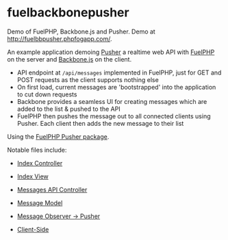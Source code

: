# fuelbackbonepusher

Demo of FuelPHP, Backbone.js and Pusher. Demo at http://fuelbbpusher.phpfogapp.com/.

An example application demoing [Pusher](http://pusher.com) a realtime web API with [FuelPHP](http://fuelphp.com) on the server and [Backbone.js](http://backbonejs.org) on the client.

* API endpoint at `/api/messages` implemented in FuelPHP, just for GET and POST requests as the client supports nothing else
* On first load, current messages are 'bootstrapped' into the application to cut down requests
* Backbone provides a seamless UI for creating messages which are added to the list & pushed to the API
* FuelPHP then pushes the message out to all connected clients using Pusher. Each client then adds the new message to their list

Using the [FuelPHP Pusher package](https://github.com/lembubintik/pusherapp).

Notable files include:

* [Index Controller](https://github.com/danharper/fuelbackbonepusher/blob/master/fuel/app/classes/controller/site.php)
* [Index View](https://github.com/danharper/fuelbackbonepusher/blob/master/fuel/app/views/site/index.php)
* [Messages API Controller](https://github.com/danharper/fuelbackbonepusher/blob/master/fuel/app/classes/controller/api/messages.php)
* [Message Model](https://github.com/danharper/fuelbackbonepusher/blob/master/fuel/app/classes/model/message.php)
* [Message Observer -> Pusher](https://github.com/danharper/fuelbackbonepusher/blob/master/fuel/app/classes/observer/message/created.php)

* [Client-Side](https://github.com/danharper/fuelbackbonepusher/blob/master/public/assets/js/app.js)
